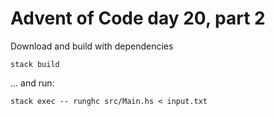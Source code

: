# Advent of Code day 20, part 2

Download and build with dependencies
```
stack build
```

... and run:
```
stack exec -- runghc src/Main.hs < input.txt
```
